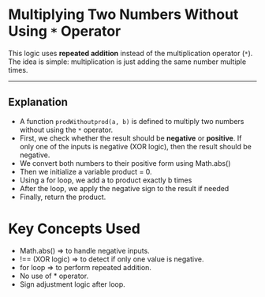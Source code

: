 # Multiplying Two Numbers Without Using `*` Operator

This logic uses **repeated addition** instead of the multiplication operator (`*`).  
The idea is simple: multiplication is just adding the same number multiple times.

---

## Explanation

- A function `prodWithoutprod(a, b)` is defined to multiply two numbers without using the `*` operator.
- First, we check whether the result should be **negative** or **positive**. If only one of the inputs is negative (XOR logic), then  the result should be negative. 
- We convert both numbers to their positive form using Math.abs()
- Then we initialize a variable product = 0.
- Using a for loop, we add a to product exactly b times
- After the loop, we apply the negative sign to the result if needed
- Finally, return the product.
 
# Key Concepts Used

- Math.abs() => to handle negative inputs.
- !== (XOR logic) => to detect if only one value is negative.
- for loop => to perform repeated addition.
- No use of * operator.
- Sign adjustment logic after loop.